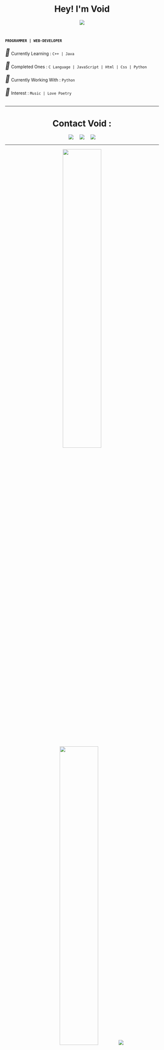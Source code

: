 <h1 align="center">Hey! I'm Void</h1>
</p>
<p align="center">
<img src="https://readme-typing-svg.herokuapp.com?color=808080&width=420&lines=A+Basic+Programmer+From+India;Currently+Studying+As+Student;Contact+Me+Through+Given+G-Mail">
</p>
<BR>
    
<b> `PROGRAMMER | WEB-DEVELOPER` </b>
<br>
<br>
<i style="font-size:24px" class="fa">&#xf08d;</i> Currently Learning : `C++ | Java`

<i style="font-size:24px" class="fa">&#xf08d;</i> Completed Ones : `C Language | JavaScript | Html | Css | Python`

<i style="font-size:24px" class="fa">&#xf08d;</i> Currently Working With : `Python`

<i style="font-size:24px" class="fa">&#xf08d;</i> Interest : `Music | Love Poetry`
<br>
<br>
    <hr>
<h1 align="center">Contact Void :</h1>
<p align="center">  
   <a href="mailto:VoidAryann@gmail.com?subject=Hello%20Ileri,%20From%20Github"><img src="https://img.shields.io/badge/gmail-%23D14836.svg?&style=for-the-badge&logo=gmail&logoColor=white" /></a>&nbsp;&nbsp;&nbsp;&nbsp;
    <img src="https://komarev.com/ghpvc/?username=VoidAryan&label=Profile%20views&color=0e75b6&style=for-the-badge&logo=telegram"> &nbsp; &nbsp;
    <a href="https://telegram.me/Void_Unfiltered">
        <img src="https://img.shields.io/badge/Telegram_Channel-grey?style=for-the-badge&logo=telegram"/>
    </a> 


<hr>
<p align="center">
  <img height="50%" width="auto" src ="https://github-readme-stats.vercel.app/api?username=voidaryan&show_icons=true&count_private=true&theme=darcula&hide_border=true&hide=issues,contribs&bg_color=00000000">
  <img height="50%" width="auto" src ="https://github-readme-stats.vercel.app/api/top-langs/?username=voidaryan&layout=compact&hide_border=true&theme=darcula&bg_color=00000000&langs_count=6&hide=jupyter%20notebook,tex,css,php&exclude_repo=Pacman-AI">
  <img src ="https://github-readme-streak-stats.herokuapp.com?user=voidaryan&theme=darcula&hide_border=true&background=FFFFFF00">
  <br>
</p>
